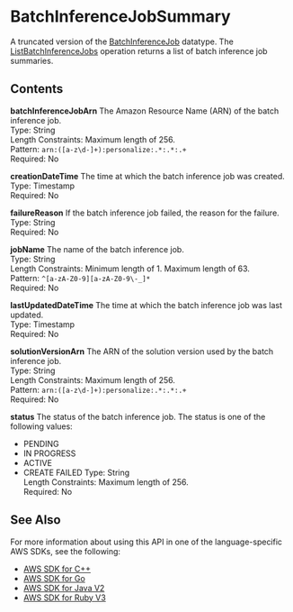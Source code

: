 # BatchInferenceJobSummary<a name="API_BatchInferenceJobSummary"></a>

A truncated version of the [BatchInferenceJob](API_BatchInferenceJob.md) datatype\. The [ListBatchInferenceJobs](API_ListBatchInferenceJobs.md) operation returns a list of batch inference job summaries\.

## Contents<a name="API_BatchInferenceJobSummary_Contents"></a>

 **batchInferenceJobArn**   <a name="personalize-Type-BatchInferenceJobSummary-batchInferenceJobArn"></a>
The Amazon Resource Name \(ARN\) of the batch inference job\.  
Type: String  
Length Constraints: Maximum length of 256\.  
Pattern: `arn:([a-z\d-]+):personalize:.*:.*:.+`   
Required: No

 **creationDateTime**   <a name="personalize-Type-BatchInferenceJobSummary-creationDateTime"></a>
The time at which the batch inference job was created\.  
Type: Timestamp  
Required: No

 **failureReason**   <a name="personalize-Type-BatchInferenceJobSummary-failureReason"></a>
If the batch inference job failed, the reason for the failure\.  
Type: String  
Required: No

 **jobName**   <a name="personalize-Type-BatchInferenceJobSummary-jobName"></a>
The name of the batch inference job\.  
Type: String  
Length Constraints: Minimum length of 1\. Maximum length of 63\.  
Pattern: `^[a-zA-Z0-9][a-zA-Z0-9\-_]*`   
Required: No

 **lastUpdatedDateTime**   <a name="personalize-Type-BatchInferenceJobSummary-lastUpdatedDateTime"></a>
The time at which the batch inference job was last updated\.  
Type: Timestamp  
Required: No

 **solutionVersionArn**   <a name="personalize-Type-BatchInferenceJobSummary-solutionVersionArn"></a>
The ARN of the solution version used by the batch inference job\.  
Type: String  
Length Constraints: Maximum length of 256\.  
Pattern: `arn:([a-z\d-]+):personalize:.*:.*:.+`   
Required: No

 **status**   <a name="personalize-Type-BatchInferenceJobSummary-status"></a>
The status of the batch inference job\. The status is one of the following values:  
+ PENDING
+ IN PROGRESS
+ ACTIVE
+ CREATE FAILED
Type: String  
Length Constraints: Maximum length of 256\.  
Required: No

## See Also<a name="API_BatchInferenceJobSummary_SeeAlso"></a>

For more information about using this API in one of the language\-specific AWS SDKs, see the following:
+  [AWS SDK for C\+\+](https://docs.aws.amazon.com/goto/SdkForCpp/personalize-2018-05-22/BatchInferenceJobSummary) 
+  [AWS SDK for Go](https://docs.aws.amazon.com/goto/SdkForGoV1/personalize-2018-05-22/BatchInferenceJobSummary) 
+  [AWS SDK for Java V2](https://docs.aws.amazon.com/goto/SdkForJavaV2/personalize-2018-05-22/BatchInferenceJobSummary) 
+  [AWS SDK for Ruby V3](https://docs.aws.amazon.com/goto/SdkForRubyV3/personalize-2018-05-22/BatchInferenceJobSummary) 